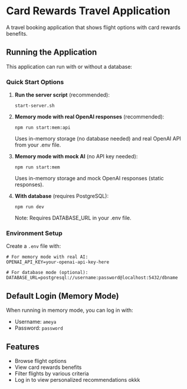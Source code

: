 # Card Rewards Travel Application

A travel booking application that shows flight options with card rewards benefits.

## Running the Application

This application can run with or without a database:

### Quick Start Options
1. **Run the server script** (recommended):
   ```
   start-server.sh
   ```

2. **Memory mode with real OpenAI responses** (recommended):
   ```
   npm run start:mem:api
   ```
   Uses in-memory storage (no database needed) and real OpenAI API from your .env file.

3. **Memory mode with mock AI** (no API key needed):
   ```
   npm run start:mem
   ```
   Uses in-memory storage and mock OpenAI responses (static responses).

4. **With database** (requires PostgreSQL):
   ```
   npm run dev
   ```
   Note: Requires DATABASE_URL in your .env file.

### Environment Setup

Create a `.env` file with:
```
# For memory mode with real AI:
OPENAI_API_KEY=your-openai-api-key-here

# For database mode (optional):
DATABASE_URL=postgresql://username:password@localhost:5432/dbname
```

## Default Login (Memory Mode)

When running in memory mode, you can log in with:
- Username: `ameya`
- Password: `password`

## Features

- Browse flight options
- View card rewards benefits
- Filter flights by various criteria
- Log in to view personalized recommendations 
okkk